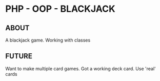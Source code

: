 # PHP - OOP - BLACKJACK 

## ABOUT
A blackjack game. Working with classes

## FUTURE
Want to make multiple card games.
Got a working deck card.
Use 'real' cards